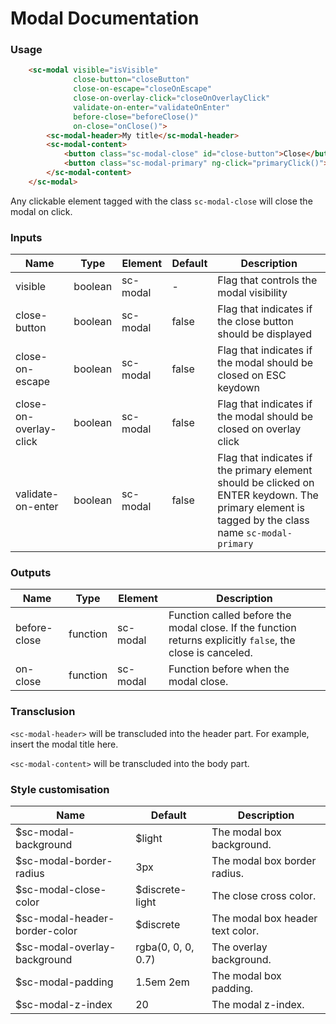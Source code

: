 # Modal Documentation

### Usage

```html
    <sc-modal visible="isVisible"
              close-button="closeButton"
              close-on-escape="closeOnEscape"
              close-on-overlay-click="closeOnOverlayClick"
              validate-on-enter="validateOnEnter"
              before-close="beforeClose()"
              on-close="onClose()">
        <sc-modal-header>My title</sc-modal-header>
        <sc-modal-content>
            <button class="sc-modal-close" id="close-button">Close</button>
            <button class="sc-modal-primary" ng-click="primaryClick()">Primary</button>
        </sc-modal-content>
    </sc-modal>
```

Any clickable element tagged with the class `sc-modal-close` will close the modal on click.

### Inputs

| **Name** | **Type** | **Element** | **Default** | **Description** |
| -- | -- | -- | -- | -- |
| visible | boolean | sc-modal | - | Flag that controls the modal visibility |
| close-button | boolean | sc-modal | false | Flag that indicates if the close button should be displayed  |
| close-on-escape | boolean | sc-modal | false | Flag that indicates if the modal should be closed on ESC keydown  |
| close-on-overlay-click | boolean | sc-modal | false | Flag that indicates if the modal should be closed on overlay click  |
| validate-on-enter | boolean | sc-modal | false | Flag that indicates if the primary element should be clicked on ENTER keydown. The primary element is tagged by the class name `sc-modal-primary` |

### Outputs

| **Name** | **Type** | **Element** | **Description** |
| -- | -- | -- | -- |
| before-close | function | sc-modal | Function called before the modal close. If the function returns explicitly `false`, the close is canceled. |
| on-close | function | sc-modal | Function before when the modal close. |

### Transclusion

```<sc-modal-header>``` will be transcluded into the header part. For example, insert the modal title here.

```<sc-modal-content>``` will be transcluded into the body part.

### Style customisation

| **Name** | **Default** | **Description** |
| -- | -- | -- |
| $sc-modal-background | $light | The modal box background. |
| $sc-modal-border-radius | 3px | The modal box border radius. |
| $sc-modal-close-color | $discrete-light | The close cross color. |
| $sc-modal-header-border-color | $discrete | The modal box header text color. |
| $sc-modal-overlay-background | rgba(0, 0, 0, 0.7) | The overlay background. |
| $sc-modal-padding | 1.5em 2em | The modal box padding. |
| $sc-modal-z-index | 20 | The modal z-index. |
